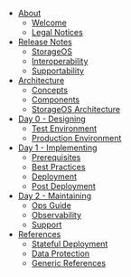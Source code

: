* [About]()
    * [Welcome](about/welcome.md)
    * [Legal Notices](about/legalNotices.md) 
* [Release Notes]()
    * [StorageOS](releases/storageos.md)
    * [Interoperability](releases/interopability.md)
    * [Supportability](releases/supportability.md)
* [Architecture]()
    * [Concepts](architecture/concepts.md)
    * [Components](architecture/components.md)
    * [StorageOS Architecture](architecture/storageosArchitecture.md)   
* [Day 0 - Designing]()
    * [Test Environment](day0/testEnvironment.md)
    * [Production Environment](day0/productionEnvironment.md)
* [Day 1 - Implementing]()
    * [Prerequisites](day1/prerequisites.md)
    * [Best Practices](day1/bestPractices.md)
    * [Deployment](day1/deployment.md)
    * [Post Deployment](day1/postDeployment.md)
* [Day 2 - Maintaining]()
    * [Ops Guide](day2/opsGuide.md)
    * [Observability](day2/observability.md)
    * [Support](day2/support.md)
* [References]()
    * [Stateful Deployment](references/statefulDeployment.md)
    * [Data Protection](references/dataProtection.md)
    * [Generic References](references/genericReferences.md)





